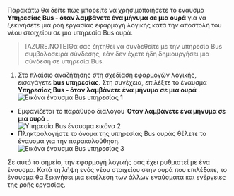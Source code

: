 Παρακάτω θα δείτε πώς μπορείτε να χρησιμοποιήσετε το έναυσμα **Υπηρεσίας Bus - όταν λαμβάνετε ένα μήνυμα σε μια ουρά** για να ξεκινήσετε μια ροή εργασίας εφαρμογή λογικής κατά την αποστολή του νέου στοιχείου σε μια υπηρεσία Bus ουρά.  

>[AZURE.NOTE]Θα σας ζητηθεί να συνδεθείτε με την υπηρεσία Bus συμβολοσειρά σύνδεσης, εάν δεν έχετε ήδη δημιουργήσει μια σύνδεση σε υπηρεσία Bus.  

1. Στο πλαίσιο αναζήτησης στη σχεδίαση εφαρμογών λογικής, εισαγάγετε **bus υπηρεσίας**. Στη συνέχεια, επιλέξτε το έναυσμα **Υπηρεσίας Bus - όταν λαμβάνετε ένα μήνυμα σε μια ουρά** .  
![Εικόνα έναυσμα Bus υπηρεσίας 1](./media/connectors-create-api-servicebus/trigger-1.png)   
- Εμφανίζεται το παράθυρο διαλόγου **Όταν λαμβάνετε ένα μήνυμα σε μια ουρά** .  
![Υπηρεσία Bus έναυσμα εικόνα 2](./media/connectors-create-api-servicebus/trigger-2.png)   
- Πληκτρολογήστε το όνομα της υπηρεσίας Bus ουράς θέλετε το έναυσμα για την παρακολούθηση.   
![Εικόνα έναυσμα Bus υπηρεσίας 3](./media/connectors-create-api-servicebus/trigger-3.png)   

Σε αυτό το σημείο, την εφαρμογή λογικής σας έχει ρυθμιστεί με ένα έναυσμα. Κατά τη λήψη ενός νέου στοιχείου στην ουρά που επιλέξατε, το έναυσμα θα ξεκινήσει μια εκτέλεση των άλλων εναύσματα και ενέργειες της ροής εργασίας.    
